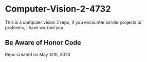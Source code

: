 # Computer-Vision-2-4732

This is a computer vision 2 repo, if you encounter similar projects or problems, I have warned you 

## Be Aware of Honor Code

Repo created on May 12th, 2023

